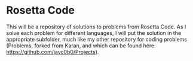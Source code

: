 Rosetta Code
========

This will be a repository of solutions to problems from Rosetta Code. As I solve each problem for different languages, I will put the solution in the appropriate subfolder, much like my other repository for coding problems (Problems, forked from Karan, and which can be found here: https://github.com/jayc0b0/Projects).
